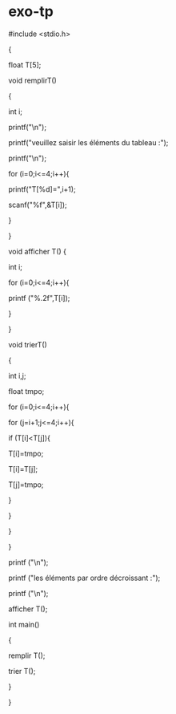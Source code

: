 # exo-tp
#include <stdio.h>

{

float T[5];

void remplirT()

{

int i;

printf("\n");

printf("veuillez saisir les éléments du tableau :");

printf("\n");

for (i=0;i<=4;i++){

printf("T[%d]=",i+1);

scanf("%f",&T[i]);

}

}

void afficher T() {

int i;

for (i=0;i<=4;i++){

printf ("%.2f",T[i]);

}

}

void trierT()

{

int i,j;

float tmpo;

for (i=0;i<=4;i++){

for (j=i+1;j<=4;i++){

if (T[i]<T[j]){

T[i]=tmpo;

T[i]=T[j];

T[j]=tmpo;

}

}

}

}

printf ("\n");

printf ("les éléments par ordre décroissant :");

printf ("\n");

afficher T();

int main()

{

remplir T();

trier T();

}

}
